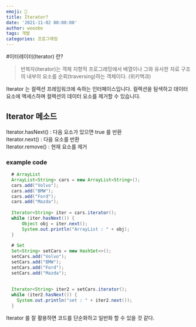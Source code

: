 ```yaml
---
emoji: 🔮
title: Iterator?
date: '2021-11-02 00:00:00'
author: wooobo
tags: 개발
categories: 프로그래밍
---
```



#이터레이터(Iterator) 란?
> 반복자(iterator)는 객체 지향적 프로그래밍에서 배열이나 그와 유사한 자료 구조의 내부의 요소를 순회(traversing)하는 객체이다.
> (위키백과)
>
Iterator 는 컬렉션 프레임워크에 속하는 인터페이스입니다. 컬렉션을 탐색하고 데이터 요소에 액세스하며 컬렉션의 데이터 요소를 제거할 수 있습니다.
## Iterator 메소드
Iterator.hasNext() : 다음 요소가 있으면 true 를 반환  
Iterator.next() : 다음 요소를 반환  
Iterator.remove() : 현재 요소를 제거

### example code
```java
  # ArrayList
  ArrayList<String> cars = new ArrayList<String>();
  cars.add("Volvo");
  cars.add("BMW");
  cars.add("Ford");
  cars.add("Mazda");
  
  Iterator<String> iter = cars.iterator();
  while (iter.hasNext()) {
      Object obj = iter.next();
      System.out.println("ArrayList : " + obj);
  }
  
  # Set
  Set<String> setCars = new HashSet<>();
  setCars.add("Volvo");
  setCars.add("BMW");
  setCars.add("Ford");
  setCars.add("Mazda");
  
  
  Iterator<String> iter2 = setCars.iterator();
  while (iter2.hasNext()) {
    System.out.println("set : " + iter2.next());
  }
```

Iterator 를 잘 활용하면 코드를 단순화하고 일반화 할 수 있을 것 같다.
